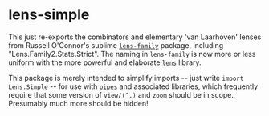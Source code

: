 lens-simple
===========

This just re-exports the combinators and elementary 'van Laarhoven' lenses from Russell O'Connor's sublime [`lens-family`](http://hackage.haskell.org/package/lens-family) package, including "Lens.Family2.State.Strict". The naming in `lens-family` is now more or less uniform with the more powerful and elaborate [`lens`](http://hackage.haskell.org/package/lens) library. 

This package is merely intended to simplify imports -- just write `import Lens.Simple` -- for use with [`pipes`](http://hackage.haskell.org/package/pipes) and associated libraries, which frequently require that some version of `view/(^.)` and `zoom` should be in scope. Presumably much more should be hidden!
